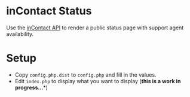# inContact Status

Use the [inContact API](https://developer.incontact.com/api/) to render a public status page with support agent availability.

# Setup

* Copy `config.php.dist` to `config.php` and fill in the values.
* Edit `index.php` to display what you want to display (**this is a work in progress...***)
